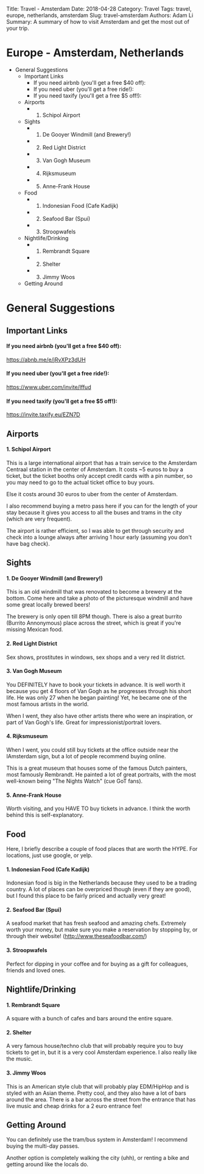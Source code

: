 Title: Travel - Amsterdam
Date: 2018-04-28
Category: Travel
Tags: travel, europe, netherlands, amsterdam
Slug: travel-amsterdam
Authors: Adam Li
Summary: A summary of how to visit Amsterdam and get the most out of your trip.

# Europe - Amsterdam, Netherlands
<!-- MarkdownTOC -->

- General Suggestions
    - Important Links
        - If you need airbnb \(you'll get a free $40 off\):
        - If you need uber \(you'll get a free ride!\):
        - If you need taxify \(you'll get a free $5 off!\):
    - Airports
        - 1. Schipol Airport
    - Sights
        - 1. De Gooyer Windmill \(and Brewery!\)
        - 2. Red Light District
        - 3. Van Gogh Museum
        - 4. Rijksmuseum
        - 5. Anne-Frank House
    - Food
        - 1. Indonesian Food \(Cafe Kadijk\)
        - 2. Seafood Bar \(Spui\)
        - 3. Stroopwafels
    - Nightlife/Drinking
        - 1. Rembrandt Square
        - 2. Shelter
        - 3. Jimmy Woos
    - Getting Around

<!-- /MarkdownTOC -->

# General Suggestions

## Important Links
#### If you need airbnb (you'll get a free $40 off):
<a href="https://abnb.me/e/jRvXPz3dUH">https://abnb.me/e/jRvXPz3dUH</a>
#### If you need uber (you'll get a free ride!):
<a href="https://www.uber.com/invite/lffud">https://www.uber.com/invite/lffud</a>
#### If you need taxify (you'll get a free $5 off!):
<a href="https://invite.taxify.eu/EZN7D">https://invite.taxify.eu/EZN7D</a>

## Airports
#### 1. Schipol Airport 
This is a large international airport that has a train service to the Amsterdam Centraal station in the center of Amsterdam. It costs ~5 euros to buy a ticket, but the ticket booths only accept credit cards with a pin number, so you may need to go to the actual ticket office to buy yours.

Else it costs around 30 euros to uber from the center of Amsterdam.

I also recommend buying a metro pass here if you can for the length of your stay because it gives you access to all the buses and trams in the city (which are very frequent).

The airport is rather efficient, so I was able to get through security and check into a lounge always after arriving 1 hour early (assuming you don't have bag check).

## Sights
#### 1. De Gooyer Windmill (and Brewery!)
This is an old windmill that was renovated to become a brewery at the bottom. Come here and take a photo of the picturesque windmill and have some great locally brewed beers! 

The brewery is only open till 8PM though. There is also a great burrito (Burrito Annonymous) place across the street, which is great if you're missing Mexican food.

#### 2. Red Light District
Sex shows, prostitutes in windows, sex shops and a very red lit district.

#### 3. Van Gogh Museum
You DEFINITELY have to book your tickets in advance. It is well worth it because you get 4 floors of Van Gogh as he progresses through his short life. He was only 27 when he began painting! Yet, he became one of the most famous artists in the world.

When I went, they also have other artists there who were an inspiration, or part of Van Gogh's life. Great for impressionist/portrait lovers.

#### 4. Rijksmuseum
When I went, you could still buy tickets at the office outside near the IAmsterdam sign, but a lot of people recommend buying online.

This is a great museum that houses some of the famous Dutch painters, most famously Rembrandt. He painted a lot of great portraits, with the most well-known being "The Nights Watch" (cue GoT fans).

#### 5. Anne-Frank House
Worth visiting, and you HAVE TO buy tickets in advance. I think the worth behind this is self-explanatory.

## Food
Here, I briefly describe a couple of food places that are worth the HYPE. For locations, just use google, or yelp.

#### 1. Indonesian Food (Cafe Kadijk)
Indonesian food is big in the Netherlands because they used to be a trading country. A lot of places can be overpriced though (even if they are good), but I found this place to be fairly priced and actually very great!

#### 2. Seafood Bar (Spui)
A seafood market that has fresh seafood and amazing chefs. Extremely worth your money, but make sure you make a reservation by stopping by, or through their website! (http://www.theseafoodbar.com/)

#### 3. Stroopwafels 
Perfect for dipping in your coffee and for buying as a gift for colleagues, friends and loved ones.

## Nightlife/Drinking
#### 1. Rembrandt Square
A square with a bunch of cafes and bars around the entire square.

#### 2. Shelter
A very famous house/techno club that will probably require you to buy tickets to get in, but it is a very cool Amsterdam experience. I also really like the music. 

#### 3. Jimmy Woos
This is an American style club that will probably play EDM/HipHop and is styled with an Asian theme. Pretty cool, and they also have a lot of bars around the area. There is a bar across the street from the entrance that has live music and cheap drinks for a 2 euro entrance fee!

## Getting Around
You can definitely use the tram/bus system in Amsterdam! I recommend buying the multi-day passes. 

Another option is completely walking the city (uhh), or renting a bike and getting around like the locals do.
